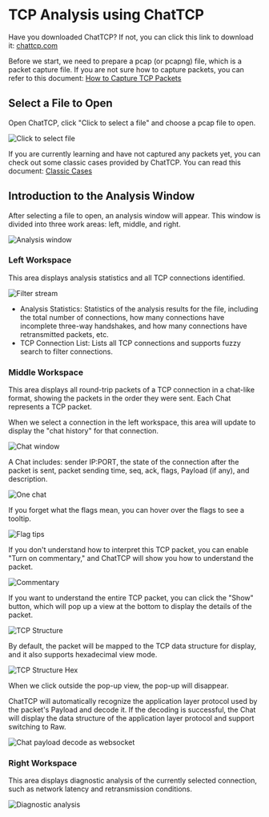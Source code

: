 # TCP Analysis using ChatTCP

Have you downloaded ChatTCP? If not, you can click this link to download it: [chattcp.com](https://chattcp.com)

Before we start, we need to prepare a pcap (or pcapng) file, which is a packet capture file. If you are not sure how to capture packets, you can refer to this document: [How to Capture TCP Packets](/how-to-capture-tcp-packets)

## Select a File to Open

Open ChatTCP, click "Click to select a file" and choose a pcap file to open.

![Click to select file](/images/tcp-analysis-using-chattcp/click-to-select-file.png)

If you are currently learning and have not captured any packets yet, you can check out some classic cases provided by ChatTCP. You can read this document: [Classic Cases](/classic-case)

## Introduction to the Analysis Window

After selecting a file to open, an analysis window will appear. This window is divided into three work areas: left, middle, and right.

![Analysis window](/images/tcp-analysis-using-chattcp/analysis-window.png)

### Left Workspace

This area displays analysis statistics and all TCP connections identified.

![Filter stream](/images/tcp-analysis-using-chattcp/analysis-left-workspace.png)

* Analysis Statistics: Statistics of the analysis results for the file, including the total number of connections, how many connections have incomplete three-way handshakes, and how many connections have retransmitted packets, etc.
* TCP Connection List: Lists all TCP connections and supports fuzzy search to filter connections.

### Middle Workspace

This area displays all round-trip packets of a TCP connection in a chat-like format, showing the packets in the order they were sent. Each Chat represents a TCP packet.

When we select a connection in the left workspace, this area will update to display the "chat history" for that connection.

![Chat window](/images/tcp-analysis-using-chattcp/analysis-main-workspace.png)

A Chat includes: sender IP:PORT, the state of the connection after the packet is sent, packet sending time, seq, ack, flags, Payload (if any), and description.

![One chat](/images/tcp-analysis-using-chattcp/chat-struct.png)

If you forget what the flags mean, you can hover over the flags to see a tooltip.

![Flag tips](/images/tcp-analysis-using-chattcp/chat-tcp-flag-tips.png)

If you don't understand how to interpret this TCP packet, you can enable "Turn on commentary," and ChatTCP will show you how to understand the packet.

![Commentary](/images/tcp-analysis-using-chattcp/chat-commentary.png)

If you want to understand the entire TCP packet, you can click the "Show" button, which will pop up a view at the bottom to display the details of the packet.

![TCP Structure](/images/tcp-analysis-using-chattcp/tcp-structure.png)

By default, the packet will be mapped to the TCP data structure for display, and it also supports hexadecimal view mode.

![TCP Structure Hex](/images/tcp-analysis-using-chattcp/tcp-structure-hex.png)

When we click outside the pop-up view, the pop-up will disappear.

ChatTCP will automatically recognize the application layer protocol used by the packet's Payload and decode it. If the decoding is successful, the Chat will display the data structure of the application layer protocol and support switching to Raw.

![Chat payload decode as websocket](/images/tcp-analysis-using-chattcp/chat-payload-websocket.png)

### Right Workspace

This area displays diagnostic analysis of the currently selected connection, such as network latency and retransmission conditions.

![Diagnostic analysis](/images/tcp-analysis-using-chattcp/analysis-right-workspace.png)
